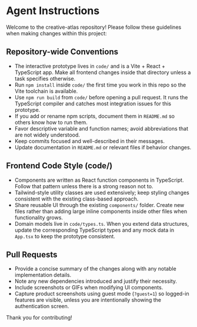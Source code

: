 # Agent Instructions

Welcome to the creative-atlas repository! Please follow these guidelines when making changes within this project:

## Repository-wide Conventions
- The interactive prototype lives in `code/` and is a Vite + React + TypeScript app. Make all frontend changes inside that directory unless a task specifies otherwise.
- Run `npm install` inside `code/` the first time you work in this repo so the Vite toolchain is available.
- Use `npm run build` from `code/` before opening a pull request. It runs the TypeScript compiler and catches most integration issues for this prototype.
- If you add or rename npm scripts, document them in `README.md` so others know how to run them.
- Favor descriptive variable and function names; avoid abbreviations that are not widely understood.
- Keep commits focused and well-described in their messages.
- Update documentation in `README.md` or relevant files if behavior changes.

## Frontend Code Style (code/)
- Components are written as React function components in TypeScript. Follow that pattern unless there is a strong reason not to.
- Tailwind-style utility classes are used extensively; keep styling changes consistent with the existing class-based approach.
- Share reusable UI through the existing `components/` folder. Create new files rather than adding large inline components inside other files when functionality grows.
- Domain models live in `code/types.ts`. When you extend data structures, update the corresponding TypeScript types and any mock data in `App.tsx` to keep the prototype consistent.

## Pull Requests
- Provide a concise summary of the changes along with any notable implementation details.
- Note any new dependencies introduced and justify their necessity.
- Include screenshots or GIFs when modifying UI components.
- Capture product screenshots using guest mode (`?guest=1`) so logged-in features are visible, unless you are intentionally showing the authentication screen.

Thank you for contributing!
